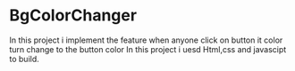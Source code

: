 # BgColorChanger
In this project i implement the feature when anyone click on button it color turn change to the button color
In this project i uesd Html,css and javascipt to build.
